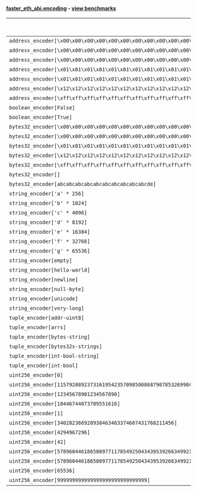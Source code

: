 #### [faster_eth_abi.encoding](https://github.com/BobTheBuidler/faster-eth-abi/blob/master/faster_eth_abi/encoding.py) - [view benchmarks](https://github.com/BobTheBuidler/faster-eth-abi/blob/master/benchmarks/test_encoding_benchmarks.py)

| Function | Reference Mean | Faster Mean | % Change | Speedup (%) | x Faster | Faster |
|----------|---------------|-------------|----------|-------------|----------|--------|
| `address_encoder[\x00\x00\x00\x00\x00\x00\x00\x00\x00\x00\x00\x00\x00\x00\x00\x00\x00\x00\x00\x00]` | 0.0012368627801329572 | 0.0005186326844814496 | 58.07% | 138.49% | 2.38x | ✅ |
| `address_encoder[\x00\x00\x00\x00\x00\x00\x00\x00\x00\x00\x00\x00\x00\x00\x00\x00\x00\x00\x00\x01]` | 0.0012146773310841791 | 0.0005194341036555527 | 57.24% | 133.85% | 2.34x | ✅ |
| `address_encoder[\x00\x00\x00\x00\x00\x00\x00\x00\x00\x00\x00\x00\x00\x00\x00\x00\x00\x00\x00\x02]` | 0.0012282037636835088 | 0.0005140475645601357 | 58.15% | 138.93% | 2.39x | ✅ |
| `address_encoder[\x01\x01\x01\x01\x01\x01\x01\x01\x01\x01\x01\x01\x01\x01\x01\x01\x01\x01\x01\x00]` | 0.00126251567961352 | 0.0005148315464998731 | 59.22% | 145.23% | 2.45x | ✅ |
| `address_encoder[\x01\x01\x01\x01\x01\x01\x01\x01\x01\x01\x01\x01\x01\x01\x01\x01\x01\x01\x01\x01]` | 0.0012338527333311362 | 0.0005208364930662814 | 57.79% | 136.90% | 2.37x | ✅ |
| `address_encoder[\x12\x12\x12\x12\x12\x12\x12\x12\x12\x12\x12\x12\x12\x12\x12\x12\x12\x12\x12\x12]` | 0.0012368723131562307 | 0.000518664893783864 | 58.07% | 138.47% | 2.38x | ✅ |
| `address_encoder[\xff\xff\xff\xff\xff\xff\xff\xff\xff\xff\xff\xff\xff\xff\xff\xff\xff\xff\xff\xff]` | 0.0012308189569722313 | 0.000522094557393288 | 57.58% | 135.75% | 2.36x | ✅ |
| `boolean_encoder[False]` | 0.000698456347294149 | 0.0003329437912960975 | 52.33% | 109.78% | 2.10x | ✅ |
| `boolean_encoder[True]` | 0.0007024547839488807 | 0.0003318948469241082 | 52.75% | 111.65% | 2.12x | ✅ |
| `bytes32_encoder[\x00\x00\x00\x00\x00\x00\x00\x00\x00\x00\x00\x00\x00\x00\x00\x00\x00\x00\x00\x00\x00\x00\x00\x00\x00\x00\x00\x00\x00\x00\x00\x00]` | 0.0006867451365337309 | 0.00035514973436928134 | 48.29% | 93.37% | 1.93x | ✅ |
| `bytes32_encoder[\x00\x00\x00\x00\x00\x00\x00\x00\x00\x00\x00\x00\x00\x00\x00\x00]` | 0.0007060852425981328 | 0.00036425049228603745 | 48.41% | 93.85% | 1.94x | ✅ |
| `bytes32_encoder[\x01\x01\x01\x01\x01\x01\x01\x01\x01\x01\x01\x01\x01\x01\x01\x01\x01\x01\x01\x01\x01\x01\x01\x01\x01\x01\x01\x01\x01\x01\x01\x01]` | 0.0006904166371456594 | 0.0003581933878318406 | 48.12% | 92.75% | 1.93x | ✅ |
| `bytes32_encoder[\x12\x12\x12\x12\x12\x12\x12\x12\x12\x12\x12\x12\x12\x12\x12\x12\x12\x12\x12\x12\x12\x12\x12\x12\x12\x12\x12\x12\x12\x12\x12\x12]` | 0.0006917470639807501 | 0.0003541917433427964 | 48.80% | 95.30% | 1.95x | ✅ |
| `bytes32_encoder[\xff\xff\xff\xff\xff\xff\xff\xff\xff\xff\xff\xff\xff\xff\xff\xff\xff\xff\xff\xff\xff\xff\xff\xff\xff\xff\xff\xff\xff\xff\xff\xff]` | 0.0006939023764600707 | 0.00035569179837028 | 48.74% | 95.09% | 1.95x | ✅ |
| `bytes32_encoder[]` | 0.0006999729450208624 | 0.0003610311192948966 | 48.42% | 93.88% | 1.94x | ✅ |
| `bytes32_encoder[abcabcabcabcabcabcabcabcabcabcde]` | 0.0006906020136136932 | 0.0003554608330855281 | 48.53% | 94.28% | 1.94x | ✅ |
| `string_encoder['a' * 256]` | 0.0011620759334109226 | 0.0005716956154316779 | 50.80% | 103.27% | 2.03x | ✅ |
| `string_encoder['b' * 1024]` | 0.0012153827870117146 | 0.0006160391745740895 | 49.31% | 97.29% | 1.97x | ✅ |
| `string_encoder['c' * 4096]` | 0.0012400580720028909 | 0.0006264709025228063 | 49.48% | 97.94% | 1.98x | ✅ |
| `string_encoder['d' * 8192]` | 0.0012746065157323745 | 0.0006623415764032454 | 48.04% | 92.44% | 1.92x | ✅ |
| `string_encoder['e' * 16384]` | 0.001348568322700901 | 0.0007228793960121492 | 46.40% | 86.56% | 1.87x | ✅ |
| `string_encoder['f' * 32768]` | 0.0015610659260537508 | 0.0008691544963213659 | 44.32% | 79.61% | 1.80x | ✅ |
| `string_encoder['g' * 65536]` | 0.002127172394964686 | 0.0012762183901771963 | 40.00% | 66.68% | 1.67x | ✅ |
| `string_encoder[empty]` | 0.0011755008460543497 | 0.0005534065744306759 | 52.92% | 112.41% | 2.12x | ✅ |
| `string_encoder[hello-world]` | 0.0011791225992519674 | 0.0005643664115822555 | 52.14% | 108.93% | 2.09x | ✅ |
| `string_encoder[newline]` | 0.0011948405957726738 | 0.0005620813536661299 | 52.96% | 112.57% | 2.13x | ✅ |
| `string_encoder[null-byte]` | 0.0011746207364460527 | 0.0005626930417386432 | 52.10% | 108.75% | 2.09x | ✅ |
| `string_encoder[unicode]` | 0.001191895714642437 | 0.0005778227991378003 | 51.52% | 106.27% | 2.06x | ✅ |
| `string_encoder[very-long]` | 0.002217362169967961 | 0.0015857658312578393 | 28.48% | 39.83% | 1.40x | ✅ |
| `tuple_encoder[addr-uint8]` | 0.00155084803845913 | 0.0007134571507853238 | 54.00% | 117.37% | 2.17x | ✅ |
| `tuple_encoder[arrs]` | 0.002118351493291775 | 0.0011309428361091878 | 46.61% | 87.31% | 1.87x | ✅ |
| `tuple_encoder[bytes-string]` | 0.00137013222335793 | 0.0007293571278136329 | 46.77% | 87.85% | 1.88x | ✅ |
| `tuple_encoder[bytes32s-strings]` | 0.0029206329811364675 | 0.0014272442222197758 | 51.13% | 104.63% | 2.05x | ✅ |
| `tuple_encoder[int-bool-string]` | 0.0018640547450617514 | 0.0011175224473353028 | 40.05% | 66.80% | 1.67x | ✅ |
| `tuple_encoder[int-bool]` | 0.0010335363772702006 | 0.0005875203827821113 | 43.15% | 75.91% | 1.76x | ✅ |
| `uint256_encoder[0]` | 0.0008670852488225502 | 0.00046485219733433494 | 46.39% | 86.53% | 1.87x | ✅ |
| `uint256_encoder[115792089237316195423570985008687907853269984665640564039457584007913129639935]` | 0.000878279176421407 | 0.00047265632521542594 | 46.18% | 85.82% | 1.86x | ✅ |
| `uint256_encoder[12345678901234567890]` | 0.00085349539643882 | 0.00047245052427788165 | 44.65% | 80.65% | 1.81x | ✅ |
| `uint256_encoder[18446744073709551616]` | 0.0008631541033892254 | 0.00047139201079542516 | 45.39% | 83.11% | 1.83x | ✅ |
| `uint256_encoder[1]` | 0.0008665366207246141 | 0.00046889703755845756 | 45.89% | 84.80% | 1.85x | ✅ |
| `uint256_encoder[340282366920938463463374607431768211456]` | 0.0008585828530455885 | 0.0004735970300695419 | 44.84% | 81.29% | 1.81x | ✅ |
| `uint256_encoder[4294967296]` | 0.000863486894362944 | 0.00047324049469621334 | 45.19% | 82.46% | 1.82x | ✅ |
| `uint256_encoder[42]` | 0.0008727253253456364 | 0.00046482742387390593 | 46.74% | 87.75% | 1.88x | ✅ |
| `uint256_encoder[57896044618658097711785492504343953926634992332820282019728792003956564819967]` | 0.0008627330949322288 | 0.0004696170862914145 | 45.57% | 83.71% | 1.84x | ✅ |
| `uint256_encoder[57896044618658097711785492504343953926634992332820282019728792003956564819968]` | 0.0008805503227654129 | 0.00046786567331932324 | 46.87% | 88.21% | 1.88x | ✅ |
| `uint256_encoder[65536]` | 0.0008604448747707085 | 0.00046796782832159026 | 45.61% | 83.87% | 1.84x | ✅ |
| `uint256_encoder[999999999999999999999999999999]` | 0.0008667024714574717 | 0.00047132916271918517 | 45.62% | 83.88% | 1.84x | ✅ |
